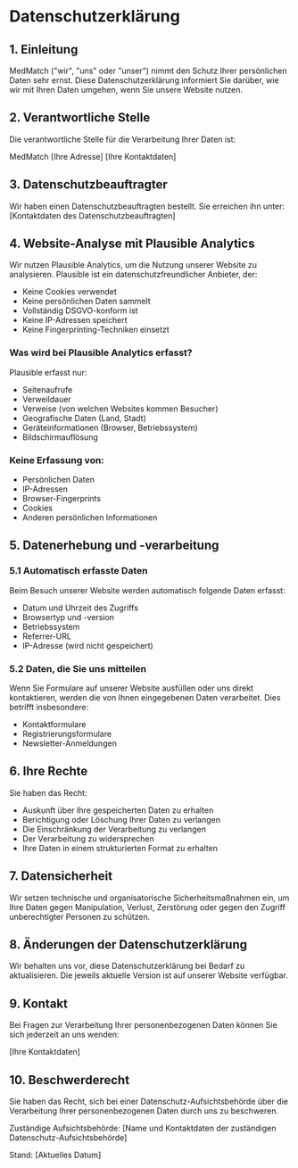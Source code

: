 # Datenschutzerklärung

## 1. Einleitung

MedMatch ("wir", "uns" oder "unser") nimmt den Schutz Ihrer persönlichen Daten sehr ernst. Diese Datenschutzerklärung informiert Sie darüber, wie wir mit Ihren Daten umgehen, wenn Sie unsere Website nutzen.

## 2. Verantwortliche Stelle

Die verantwortliche Stelle für die Verarbeitung Ihrer Daten ist:

MedMatch
[Ihre Adresse]
[Ihre Kontaktdaten]

## 3. Datenschutzbeauftragter

Wir haben einen Datenschutzbeauftragten bestellt. Sie erreichen ihn unter:
[Kontaktdaten des Datenschutzbeauftragten]

## 4. Website-Analyse mit Plausible Analytics

Wir nutzen Plausible Analytics, um die Nutzung unserer Website zu analysieren. Plausible ist ein datenschutzfreundlicher Anbieter, der:

- Keine Cookies verwendet
- Keine persönlichen Daten sammelt
- Vollständig DSGVO-konform ist
- Keine IP-Adressen speichert
- Keine Fingerprinting-Techniken einsetzt

### Was wird bei Plausible Analytics erfasst?

Plausible erfasst nur:
- Seitenaufrufe
- Verweildauer
- Verweise (von welchen Websites kommen Besucher)
- Geografische Daten (Land, Stadt)
- Geräteinformationen (Browser, Betriebssystem)
- Bildschirmauflösung

### Keine Erfassung von:
- Persönlichen Daten
- IP-Adressen
- Browser-Fingerprints
- Cookies
- Anderen persönlichen Informationen

## 5. Datenerhebung und -verarbeitung

### 5.1 Automatisch erfasste Daten

Beim Besuch unserer Website werden automatisch folgende Daten erfasst:
- Datum und Uhrzeit des Zugriffs
- Browsertyp und -version
- Betriebssystem
- Referrer-URL
- IP-Adresse (wird nicht gespeichert)

### 5.2 Daten, die Sie uns mitteilen

Wenn Sie Formulare auf unserer Website ausfüllen oder uns direkt kontaktieren, werden die von Ihnen eingegebenen Daten verarbeitet. Dies betrifft insbesondere:
- Kontaktformulare
- Registrierungsformulare
- Newsletter-Anmeldungen

## 6. Ihre Rechte

Sie haben das Recht:
- Auskunft über Ihre gespeicherten Daten zu erhalten
- Berichtigung oder Löschung Ihrer Daten zu verlangen
- Die Einschränkung der Verarbeitung zu verlangen
- Der Verarbeitung zu widersprechen
- Ihre Daten in einem strukturierten Format zu erhalten

## 7. Datensicherheit

Wir setzen technische und organisatorische Sicherheitsmaßnahmen ein, um Ihre Daten gegen Manipulation, Verlust, Zerstörung oder gegen den Zugriff unberechtigter Personen zu schützen.

## 8. Änderungen der Datenschutzerklärung

Wir behalten uns vor, diese Datenschutzerklärung bei Bedarf zu aktualisieren. Die jeweils aktuelle Version ist auf unserer Website verfügbar.

## 9. Kontakt

Bei Fragen zur Verarbeitung Ihrer personenbezogenen Daten können Sie sich jederzeit an uns wenden:

[Ihre Kontaktdaten]

## 10. Beschwerderecht

Sie haben das Recht, sich bei einer Datenschutz-Aufsichtsbehörde über die Verarbeitung Ihrer personenbezogenen Daten durch uns zu beschweren.

Zuständige Aufsichtsbehörde:
[Name und Kontaktdaten der zuständigen Datenschutz-Aufsichtsbehörde]

Stand: [Aktuelles Datum] 